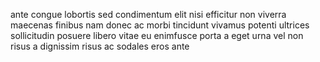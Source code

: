 ante congue lobortis sed condimentum elit nisi efficitur non viverra maecenas
finibus nam donec ac morbi tincidunt vivamus potenti ultrices sollicitudin
posuere libero vitae eu enimfusce porta a eget urna vel non risus a dignissim
risus ac sodales eros ante